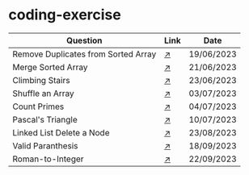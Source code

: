 # coding-exercise

| Question                            | Link                                                                                                               | Date       |
|-------------------------------------|------------------------------------------------------------------------------------------------------------------|------------|
| Remove Duplicates from Sorted Array | [:arrow_upper_right:](https://leetcode.com/explore/interview/card/top-interview-questions-easy/92/array/727/)      | 19/06/2023 |
| Merge Sorted Array                  | [:arrow_upper_right:](https://leetcode.com/explore/interview/card/top-interview-questions-easy/96/sorting-and-searching/587/)     | 21/06/2023 |
| Climbing Stairs                     | [:arrow_upper_right:](https://leetcode.com/explore/interview/card/top-interview-questions-easy/97/dynamic-programming/569/)     | 23/06/2023 |
| Shuffle an Array                    | [:arrow_upper_right:](https://leetcode.com/explore/interview/card/top-interview-questions-easy/98/design/670/) | 03/07/2023 |
| Count Primes                        | [:arrow_upper_right:](https://leetcode.com/explore/interview/card/top-interview-questions-easy/102/math/744/) | 04/07/2023 |
| Pascal's Triangle                   | [:arrow_upper_right:](https://leetcode.com/explore/interview/card/top-interview-questions-easy/99/others/601/) | 10/07/2023 |
| Linked List Delete a Node           | [:arrow_upper_right:](https://leetcode.com/submissions/detail/1029607173/?from=explore&item_id=553) | 23/08/2023 |
| Valid Paranthesis                   | [:arrow_upper_right:](https://leetcode.com/problems/valid-parentheses/submissions/) | 18/09/2023 |
| Roman-to-Integer                    | [:arrow_upper_right:](https://leetcode.com/problems/roman-to-integer/description/) | 22/09/2023 |